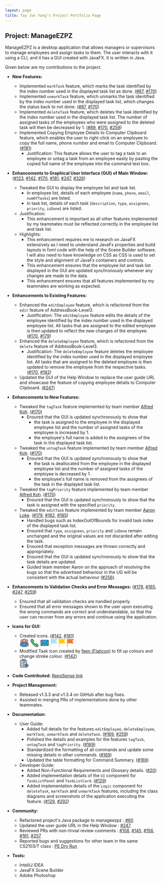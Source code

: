 ```yaml
---
layout: page
title: Tay Jun Yang's Project Portfolio Page
---
```


## Project: ManageEZPZ

ManageEZPZ is a desktop application that allows managers or supervisors to manage employees and assign tasks to them. The user interacts with it using a CLI, and it has a GUI created with JavaFX. It is written in Java.

Given below are my contributions to the project.

* **New Features:**
  * Implemented `markTask` feature, which marks the task identified by the index number used in the displayed task list as done. ([#87](https://github.com/AY2122S2-CS2103-F11-1/tp/pull/87), [#170](https://github.com/AY2122S2-CS2103-F11-1/tp/pull/170))
  * Implemented `unmarkTask` feature, which unmarks the task identified by the index number used in the displayed task list, which changes the status back to not done. ([#87](https://github.com/AY2122S2-CS2103-F11-1/tp/pull/87), [#170](https://github.com/AY2122S2-CS2103-F11-1/tp/pull/170))
  * Implemented `deleteTask` feature, which deletes the task identified by the index number used in the displayed task list. The number of assigned tasks of the employees who were assigned to the deleted task will then be decreased by 1. ([#89](https://github.com/AY2122S2-CS2103-F11-1/tp/pull/89), [#170](https://github.com/AY2122S2-CS2103-F11-1/tp/pull/170), [#259](https://github.com/AY2122S2-CS2103-F11-1/tp/pull/259))
  * Implemented Copying Employee Details to Computer Clipboard feature, which enables the user to right-click on an employee to copy the full name, phone number and email to Computer Clipboard. ([#181](https://github.com/AY2122S2-CS2103-F11-1/tp/pull/181))
    * Justification: This feature allows the user to tag a task to an employee or untag a task from an employee easily by pasting the copied full name of the employee into the command text box.


* **Enhancements to Graphical User Interface (GUI) of Main Window:** ([#123](https://github.com/AY2122S2-CS2103-F11-1/tp/pull/123), [#142](https://github.com/AY2122S2-CS2103-F11-1/tp/pull/142), [#170](https://github.com/AY2122S2-CS2103-F11-1/tp/pull/170), [#181](https://github.com/AY2122S2-CS2103-F11-1/tp/pull/181), [#247](https://github.com/AY2122S2-CS2103-F11-1/tp/pull/247), [#326](https://github.com/AY2122S2-CS2103-F11-1/tp/pull/326))
  * Tweaked the GUI to display the employee list and task list.
    * In employee list, details of each employee (`name`, `phone`, `email`, `numOfTasks`) are listed.
    * In task list, details of each task (`description`, `type`, `assignees`, `priority`, `isDone`) are listed.
  * Justification:
    * This enhancement is important as all other features implemented by my teammates must be reflected correctly in the employee list and task list.
  * Highlights:
    * This enhancement requires me to research on JavaFX extensively as I need to understand JavaFx properties and build layouts in fxml code with the help of the Scene Builder software. I will also need to have knowledge on CSS as CSS is used to set the style and alignment of JavaFx containers and controls.
    * This enhancement ensures that the employee list and task list displayed in the GUI are updated synchronously whenever any changes are made to the data.
    * This enhancement ensures that all features implemented by my teammates are working as expected.


* **Enhancements to Existing Features:**
  * Enhanced the `editEmployee` feature, which is refactored from the `edit` feature of AddressBook-Level3.
    * Justification: The `editEmployee` feature edits the details of the employee identified by the index number used in the displayed employee list. All tasks that are assigned to the edited employee is then updated to reflect the new changes of the employee. ([#170](https://github.com/AY2122S2-CS2103-F11-1/tp/pull/170), [#179](https://github.com/AY2122S2-CS2103-F11-1/tp/pull/179))
  * Enhanced the `deleteEmployee` feature, which is refactored from the `delete` feature of AddressBook-Level3.
    * Justification: The `deleteEmployee` feature deletes the employee identified by the index number used in the displayed employee list. All tasks that are assigned to the deleted employee is then updated to remove the employee from the respective tasks. ([#170](https://github.com/AY2122S2-CS2103-F11-1/tp/pull/170), [#182](https://github.com/AY2122S2-CS2103-F11-1/tp/pull/182))
  * Updated the GUI of the Help Window to replace the user guide URL and showcase the feature of copying employee details to Computer Clipboard. ([#247](https://github.com/AY2122S2-CS2103-F11-1/tp/pull/247))


* **Enhancements to New Features:**
  * Tweaked the `tagTask` feature implemented by team member [Alfred Koh](https://ay2122s2-cs2103-f11-1.github.io/tp/team/alfredkohhh.html). ([#170](https://github.com/AY2122S2-CS2103-F11-1/tp/pull/170))
    * Ensured that the GUI is updated synchronously to show that
      * the task is assigned to the employee in the displayed employee list and the number of assigned tasks of the employee is increased by 1.
      * the employee's full name is added to the assignees of the task in the displayed task list.
  * Tweaked the `untagTask` feature implemented by team member [Alfred Koh](https://ay2122s2-cs2103-f11-1.github.io/tp/team/alfredkohhh.html). ([#170](https://github.com/AY2122S2-CS2103-F11-1/tp/pull/170))
    * Ensured that the GUI is updated synchronously to show that
      * the task is deallocated from the employee in the displayed employee list and the number of assigned tasks of the employee is decreased by 1.
      * the employee's full name is removed from the assignees of the task in the displayed task list.
  * Tweaked the `tagPriority` feature implemented by team member [Alfred Koh](https://ay2122s2-cs2103-f11-1.github.io/tp/team/alfredkohhh.html). ([#170](https://github.com/AY2122S2-CS2103-F11-1/tp/pull/170))
    * Ensured that the GUI is updated synchronously to show that the task is assigned with the specified `priority`.
  * Tweaked the `editTask` feature implemented by team member [Aaron Loke](https://ay2122s2-cs2103-f11-1.github.io/tp/team/aaron-ljx.html). ([#179](https://github.com/AY2122S2-CS2103-F11-1/tp/pull/179), [#182](https://github.com/AY2122S2-CS2103-F11-1/tp/pull/182), [#185](https://github.com/AY2122S2-CS2103-F11-1/tp/pull/185))
    * Handled bugs such as IndexOutOfBounds for invalid task index of the displayed task list.
    * Ensured that `type`, `assignees`, `priority` and `isDone` remain unchanged and the original values are not discarded after editing the task.
    * Ensured that exception messages are thrown correctly and appropriately.
    * Ensured that the GUI is updated synchronously to show that the task details are updated.
    * Guided team member Aaron on the approach of resolving the bugs so that the advertised behaviour in the UG will be consistent with the actual behaviour ([#256](https://github.com/AY2122S2-CS2103-F11-1/tp/pull/256)).
    

* **Enhancements to Validation Checks and Error Messages:** ([#179](https://github.com/AY2122S2-CS2103-F11-1/tp/pull/179), [#185](https://github.com/AY2122S2-CS2103-F11-1/tp/pull/185), [#247](https://github.com/AY2122S2-CS2103-F11-1/tp/pull/247), [#259](https://github.com/AY2122S2-CS2103-F11-1/tp/pull/259))
  * Ensured that all validation checks are handled properly.
  * Ensured that all error messages shown to the user upon executing the wrong commands are correct and understandable, so that the user can recover from any errors and continue using the application.


* **Icons for GUI:**
  * Created icons. ([#142](https://github.com/AY2122S2-CS2103-F11-1/tp/pull/142), [#181](https://github.com/AY2122S2-CS2103-F11-1/tp/pull/181))
  <br> <img height="30" src="../images/employee_icon.png" width="30"/> <img height="30" src="../images/phone_icon.png" width="30"/> <img height="30" src="../images/email_icon.png" width="30"/> <img height="30" src="../images/priorities_low.png" width="23"/> <img height="30" src="../images/priorities_medium.png" width="23"/> <img height="30" src="../images/priorities_high.png" width="23"/>
  * Modified Task icon created by <a href="https://www.flaticon.com/premium-icon/task_3774569">feen (Flaticon)</a> to fill up colours and change stroke colour. ([#142](https://github.com/AY2122S2-CS2103-F11-1/tp/pull/142))
  <br> <img height="30" src="../images/task_icon.png" width="30"/>


* **Code Contributed:** [RepoSense link](https://nus-cs2103-ay2122s2.github.io/tp-dashboard/?search=dannytayjy&breakdown=true&sort=groupTitle&sortWithin=title&since=2022-02-18&timeframe=commit&mergegroup=&groupSelect=groupByRepos&checkedFileTypes=docs~functional-code~test-code~other)


* **Project Management:**
  * Released v1.3.3 and v1.3.4 on GitHub after bug fixes.
  * Assisted in merging PRs of implementations done by other teammates.


* **Documentation:**
  * User Guide:
    * Added full details for the features `editEmployee`, `deleteEmployee`, `markTask`, `unmarkTask` and `deleteTask`. ([#169](https://github.com/AY2122S2-CS2103-F11-1/tp/pull/169), [#259](https://github.com/AY2122S2-CS2103-F11-1/tp/pull/259))
    * Polished the details and examples for the features `tagTask`, `untagTask` and `tagPriority`. ([#169](https://github.com/AY2122S2-CS2103-F11-1/tp/pull/169))
    * Standardized the formatting of all commands and update some missing details in other commands. ([#169](https://github.com/AY2122S2-CS2103-F11-1/tp/pull/169))
    * Updated the table formatting for Command Summary. ([#169](https://github.com/AY2122S2-CS2103-F11-1/tp/pull/169))
  * Developer Guide:
    * Added Non-Functional Requirements and Glossary details. ([#20](https://github.com/AY2122S2-CS2103-F11-1/tp/pull/20))
    * Added implementation details of the `UI` component for `TaskListPanel` and `TaskListCard`. ([#129](https://github.com/AY2122S2-CS2103-F11-1/tp/pull/129))
    * Added implementation details of the `Logic` component for `deleteTask`, `markTask` and `unmarkTask` features, including the class diagrams and screenshots of the application executing the feature. ([#129](https://github.com/AY2122S2-CS2103-F11-1/tp/pull/129), [#292](https://github.com/AY2122S2-CS2103-F11-1/tp/pull/292))


* **Community:**
  * Refactored project's Java package to manageezpz : [#60](https://github.com/AY2122S2-CS2103-F11-1/tp/pull/60)
  * Updated the user guide URL in the Help Window : [#247](https://github.com/AY2122S2-CS2103-F11-1/tp/pull/247)
  * Reviewed PRs with non-trivial review comments : [#108](https://github.com/AY2122S2-CS2103-F11-1/tp/pull/108), [#145](https://github.com/AY2122S2-CS2103-F11-1/tp/pull/145), [#156](https://github.com/AY2122S2-CS2103-F11-1/tp/pull/156), [#161](https://github.com/AY2122S2-CS2103-F11-1/tp/pull/161), [#257](https://github.com/AY2122S2-CS2103-F11-1/tp/pull/257)
  * Reported bugs and suggestions for other team in the same CS2103/T class : [PE Dry Run](https://github.com/dannytayjy/ped/issues)


* **Tools:**
  * IntelliJ IDEA
  * JavaFX Scene Builder
  * Adobe Photoshop
